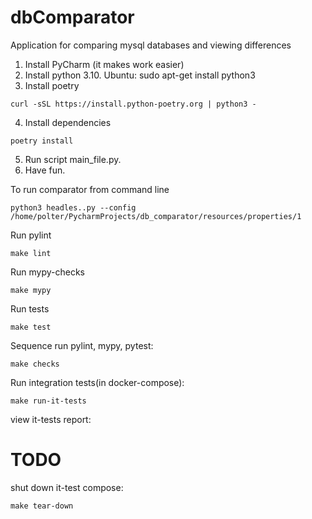 # dbComparator
Application for comparing mysql databases and viewing differences

1. Install PyCharm (it makes work easier)
2. Install python 3.10. Ubuntu:
sudo apt-get install python3
3. Install poetry 

```
curl -sSL https://install.python-poetry.org | python3 -
```

4. Install dependencies

```
poetry install
```

5. Run script main_file.py.
6. Have fun.

To run comparator from command line
```
python3 headles..py --config /home/polter/PycharmProjects/db_comparator/resources/properties/1
```

Run pylint

```
make lint
```

Run mypy-checks

```
make mypy
```

Run tests

```
make test
```

Sequence run pylint, mypy, pytest:

```
make checks
```

Run integration tests(in docker-compose):

```
make run-it-tests
```

view it-tests report:
# TODO

shut down it-test compose:

```
make tear-down
```